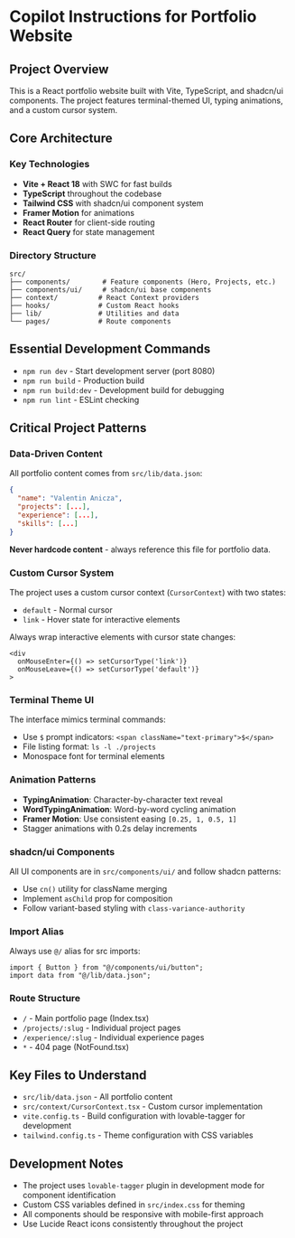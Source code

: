 # Copilot Instructions for Portfolio Website

## Project Overview
This is a React portfolio website built with Vite, TypeScript, and shadcn/ui components. The project features terminal-themed UI, typing animations, and a custom cursor system.

## Core Architecture

### Key Technologies
- **Vite + React 18** with SWC for fast builds
- **TypeScript** throughout the codebase
- **Tailwind CSS** with shadcn/ui component system
- **Framer Motion** for animations
- **React Router** for client-side routing
- **React Query** for state management

### Directory Structure
```
src/
├── components/        # Feature components (Hero, Projects, etc.)
├── components/ui/     # shadcn/ui base components
├── context/          # React Context providers
├── hooks/            # Custom React hooks
├── lib/              # Utilities and data
└── pages/            # Route components
```

## Essential Development Commands

- `npm run dev` - Start development server (port 8080)
- `npm run build` - Production build
- `npm run build:dev` - Development build for debugging
- `npm run lint` - ESLint checking

## Critical Project Patterns

### Data-Driven Content
All portfolio content comes from `src/lib/data.json`:
```json
{
  "name": "Valentin Anicza",
  "projects": [...],
  "experience": [...],
  "skills": [...]
}
```
**Never hardcode content** - always reference this file for portfolio data.

### Custom Cursor System
The project uses a custom cursor context (`CursorContext`) with two states:
- `default` - Normal cursor
- `link` - Hover state for interactive elements

Always wrap interactive elements with cursor state changes:
```tsx
<div 
  onMouseEnter={() => setCursorType('link')}
  onMouseLeave={() => setCursorType('default')}
>
```

### Terminal Theme UI
The interface mimics terminal commands:
- Use `$` prompt indicators: `<span className="text-primary">$</span>`
- File listing format: `ls -l ./projects`
- Monospace font for terminal elements

### Animation Patterns
- **TypingAnimation**: Character-by-character text reveal
- **WordTypingAnimation**: Word-by-word cycling animation
- **Framer Motion**: Use consistent easing `[0.25, 1, 0.5, 1]`
- Stagger animations with 0.2s delay increments

### shadcn/ui Components
All UI components are in `src/components/ui/` and follow shadcn patterns:
- Use `cn()` utility for className merging
- Implement `asChild` prop for composition
- Follow variant-based styling with `class-variance-authority`

### Import Alias
Always use `@/` alias for src imports:
```tsx
import { Button } from "@/components/ui/button";
import data from "@/lib/data.json";
```

### Route Structure
- `/` - Main portfolio page (Index.tsx)
- `/projects/:slug` - Individual project pages
- `/experience/:slug` - Individual experience pages
- `*` - 404 page (NotFound.tsx)

## Key Files to Understand

- `src/lib/data.json` - All portfolio content
- `src/context/CursorContext.tsx` - Custom cursor implementation
- `vite.config.ts` - Build configuration with lovable-tagger for development
- `tailwind.config.ts` - Theme configuration with CSS variables

## Development Notes

- The project uses `lovable-tagger` plugin in development mode for component identification
- Custom CSS variables defined in `src/index.css` for theming
- All components should be responsive with mobile-first approach
- Use Lucide React icons consistently throughout the project